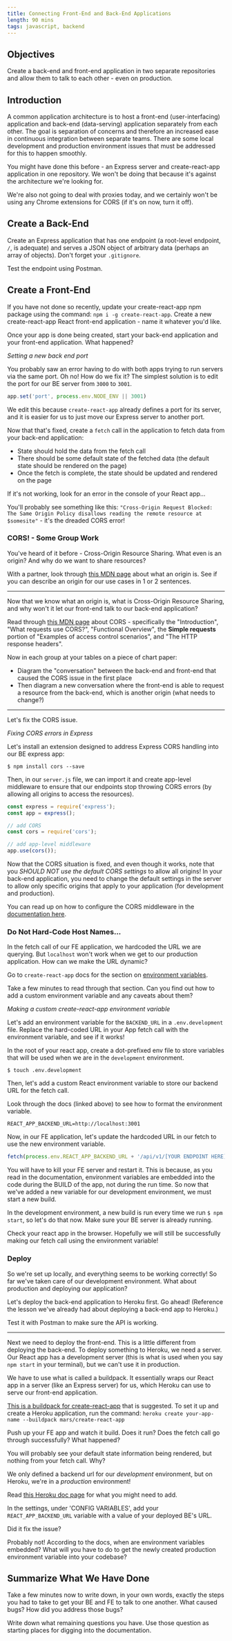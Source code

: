 ```yaml
---
title: Connecting Front-End and Back-End Applications
length: 90 mins
tags: javascript, backend
---
```


<!-- In introduction, say that learning this architecture will set themselves apart from other bootcamp graduates -->
<!-- Create backend to start out with instead of making it from scratch - have them walk through the app (connect the walkthrough to an interview question) -->
<!-- They were engaged with the CORS section - can they be divided in groups to find out what protocol, host, port is? Have them write it on the board while they are working - can utilize the back whiteboards as well (write down the questions on the boards)-->
<!-- Have them close computers for the diagramming portion - make sure they are taking notes! -->
<!-- Once they have drawn the diagrams and I have corrected what they have on the board, have them reassess their diagrams and force them to correct what they did - drives a deeper level of understanding -->
<!-- For the final summary piece, use ONLY notes that you took, summarize all the steps we took today -->

## Objectives

Create a back-end and front-end application in two separate repositories and allow them to talk to each other - even on production.

## Introduction

A common application architecture is to host a front-end (user-interfacing) application and back-end (data-serving) application separately from each other. The goal is separation of concerns and therefore an increased ease in continuous integration between separate teams. There are some local development and production environment issues that must be addressed for this to happen smoothly.

You might have done this before - an Express server and create-react-app application in one repository. We won't be doing that because it's against the architecture we're looking for.

We're also not going to deal with proxies today, and we certainly won't be using any Chrome extensions for CORS (if it's on now, turn it off).

## Create a Back-End

Create an Express application that has one endpoint (a root-level endpoint, `/`, is adequate) and serves a JSON object of arbitrary data (perhaps an array of objects). Don't forget your `.gitignore`.

Test the endpoint using Postman.

## Create a Front-End

If you have not done so recently, update your create-react-app npm package using the command: `npm i -g create-react-app`. Create a new create-react-app React front-end application - name it whatever you'd like.

Once your app is done being created, start your back-end application and your front-end application. What happened?

<!-- They should see that the FE and BE app are trying to run on the same port - change the BE development to be something like 3010 -->

*Setting a new back end port*

You probably saw an error having to do with both apps trying to run servers via the same port. Oh no! How do we fix it? The simplest solution is to edit the port for our BE server from `3000` to `3001`.

```js
app.set('port', process.env.NODE_ENV || 3001)
```

We edit this because `create-react-app` already defines a port for its server, and it is easier for us to just move our Express server to another port.

Now that that's fixed, create a `fetch` call in the application to fetch data from your back-end application:

* State should hold the data from the fetch call
* There should be some default state of the fetched data (the default state should be rendered on the page)
* Once the fetch is complete, the state should be updated and rendered on the page

If it's not working, look for an error in the console of your React app...

<!-- They should see a CORS error -->

You'll probably see something like this: `"Cross-Origin Request Blocked: The Same Origin Policy disallows reading the remote resource at $somesite"` - it's the dreaded CORS error!

### CORS! - Some Group Work

You've heard of it before - Cross-Origin Resource Sharing. What even is an origin? And why do we want to share resources?

With a partner, look through [this MDN page](https://developer.mozilla.org/en-US/docs/Web/Security/Same-origin_policy) about what an origin is. See if you can describe an origin for our use cases in 1 or 2 sentences.

---

Now that we know what an origin is, what is Cross-Origin Resource Sharing, and why won't it let our front-end talk to our back-end application?

Read through [this MDN page](https://developer.mozilla.org/en-US/docs/Web/HTTP/CORS) about CORS - specifically the "Introduction", "What requests use CORS?", "Functional Overview", the **Simple requests** portion of "Examples of access control scenarios", and "The HTTP response headers".

Now in each group at your tables on a piece of chart paper:

* Diagram the "conversation" between the back-end and front-end that caused the CORS issue in the first place
* Then diagram a new conversation where the front-end is able to request a resource from the back-end, which is another origin (what needs to change?)

---

Let's fix the CORS issue.

*Fixing CORS errors in Express*

<!-- They need to add the "cors" express package and use the default app.use(cors()); in their server file -->

Let's install an extension designed to address Express CORS handling into our BE express app:

```
$ npm install cors --save
```

Then, in our `server.js` file, we can import it and create app-level middleware to ensure that our endpoints stop throwing CORS errors (by allowing all origins to access the resources).

```js
const express = require('express');
const app = express();

// add CORS
const cors = require('cors');

// add app-level middleware
app.use(cors());
```

Now that the CORS situation is fixed, and even though it works, note that you _SHOULD NOT use the default CORS settings_ to allow all origins! In your back-end application, you need to change the default settings in the server to allow only specific origins that apply to your application (for development and production).

You can read up on how to configure the CORS middleware in the [documentation here](https://expressjs.com/en/resources/middleware/cors.html#configuring-cors).

### Do Not Hard-Code Host Names...

In the fetch call of our FE application, we hardcoded the URL we are querying. But `localhost` won't work when we get to our production application. How can we make the URL dynamic?

Go to `create-react-app` docs for the section on [environment variables](https://facebook.github.io/create-react-app/docs/adding-custom-environment-variables#docsNav).

Take a few minutes to read through that section. Can you find out how to add a custom environment variable and any caveats about them?

<!-- Need to add them in some kind of .env file, in our case .env.development -->
<!-- Need to have prefix REACT_APP_ -->
<!-- NODE_ENV environment variable is available by default -->
<!-- The environment variables are embedded during the build time, not run time -->

*Making a custom create-react-app environment variable*

Let's add an environment variable for the `BACKEND_URL` in a `.env.development` file. Replace the hard-coded URL in your App fetch call with the environment variable, and see if it works!

In the root of your react app, create a dot-prefixed env file to store variables that will be used when we are in the `development` environment.

```
$ touch .env.development
```

Then, let's add a custom React environment variable to store our backend URL for the fetch call.

Look through the docs (linked above) to see how to format the environment variable.

```
REACT_APP_BACKEND_URL=http://localhost:3001
```

Now, in our FE application, let's update the hardcoded URL in our fetch to use the new environment variable.

```js
fetch(process.env.REACT_APP_BACKEND_URL + '/api/v1/[YOUR ENDPOINT HERE]')
```

You will have to kill your FE server and restart it. This is because, as you read in the documentation, environment variables are embedded into the code during the BUILD of the app, not during the run time. So now that we've added a new variable for our development environment, we must start a new build.

In the development environment, a new build is run every time we run `$ npm start`, so let's do that now. Make sure your BE server is already running.

Check your react app in the browser. Hopefully we will still be successfully making our fetch call using the environment variable!

### Deploy

So we're set up locally, and everything seems to be working correctly! So far we've taken care of our development environment. What about production and deploying our application?

Let's deploy the back-end application to Heroku first. Go ahead! (Reference the lesson we've already had about deploying a back-end app to Heroku.)

Test it with Postman to make sure the API is working.

---

Next we need to deploy the front-end. This is a little different from deploying the back-end. To deploy something to Heroku, we need a server. Our React app has a development server (this is what is used when you say `npm start` in your terminal), but we can't use it in production.

We have to use what is called a buildpack. It essentially wraps our React app in a server (like an Express server) for us, which Heroku can use to serve our front-end application.

[This is a buildpack for create-react-app](https://github.com/mars/create-react-app-buildpack) that is suggested. To set it up and create a Heroku application, run the command: `heroku create your-app-name --buildpack mars/create-react-app`

Push up your FE app and watch it build. Does it run? Does the fetch call go through successfully? What happened?

<!-- The fetch call will not go through because the BACKEND_URL has not been set for production through Heroku -->

You will probably see your default state information being rendered, but nothing from your fetch call. Why?

We only defined a backend url for our *development* environment, but on Heroku, we're in a *production* environment!

Read [this Heroku doc page](https://devcenter.heroku.com/articles/config-vars#using-the-heroku-dashboard) for what you might need to add.

In the settings, under 'CONFIG VARIABLES', add your `REACT_APP_BACKEND_URL` variable with a value of your deployed BE's URL.

Did it fix the issue?

Probably not! According to the docs, when are environment variables embedded? What will you have to do to get the newly created production environment variable into your codebase?

## Summarize What We Have Done

Take a few minutes now to write down, in your own words, exactly the steps you had to take to get your BE and FE to talk to one another. What caused bugs? How did you address those bugs?

Write down what remaining questions you have. Use those question as starting places for digging into the documentation.
<!--  -->
